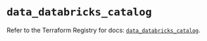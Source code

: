 # `data_databricks_catalog`

Refer to the Terraform Registry for docs: [`data_databricks_catalog`](https://registry.terraform.io/providers/databricks/databricks/1.74.0/docs/data-sources/catalog).
